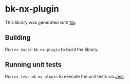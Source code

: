 # bk-nx-plugin

This library was generated with [Nx](https://nx.dev).

## Building

Run `nx build bk-nx-plugin` to build the library.

## Running unit tests

Run `nx test bk-nx-plugin` to execute the unit tests via [Jest](https://jestjs.io).
